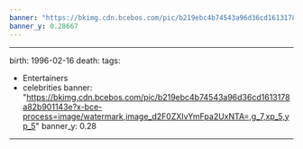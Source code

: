 ```yaml
---
banner: "https://bkimg.cdn.bcebos.com/pic/b219ebc4b74543a96d36cd1613178a82b901143e?x-bce-process=image/watermark,image_d2F0ZXIvYmFpa2UxNTA=,g_7,xp_5,yp_5"
banner_y: 0.28667
---
```

---
birth: 1996-02-16
death:
tags: 
- Entertainers
- celebrities
banner: "https://bkimg.cdn.bcebos.com/pic/b219ebc4b74543a96d36cd1613178a82b901143e?x-bce-process=image/watermark,image_d2F0ZXIvYmFpa2UxNTA=,g_7,xp_5,yp_5"
banner_y: 0.28
---
